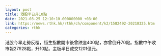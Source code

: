 ```yaml
---
layout: post
title: 港股半日升10點
date: 2021-03-25 12:10:10.000000000 +08:00
link: https://news.rthk.hk/rthk/ch/component/k2/1582492-20210325.htm
categories: rthk
---
```


港股今早走勢反覆，恒生指數開市後曾跌逾400點，亦曾倒升70點。指數中午收市報27928點，升10點。主板半日成交1201億元。
